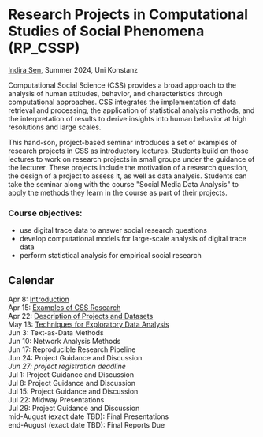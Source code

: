 # Research Projects in Computational Studies of Social Phenomena (RP_CSSP)

[Indira Sen](https://indiiigo.github.io/), Summer 2024, Uni Konstanz

Computational Social Science (CSS) provides a broad approach to the analysis of human attitudes, behavior, and characteristics through computational approaches. CSS integrates the implementation of data retrieval and processing, the application of statistical analysis methods, and the interpretation of results to derive insights into human behavior at high resolutions and large scales. 

This hand-son, project-based seminar introduces a set of examples of research projects in CSS as introductory lectures. Students build on those lectures to work on research projects in small groups under the guidance of the lecturer. These projects include the motivation of a research question, the design of a project to assess it, as well as data analysis. Students can take the seminar along with the course "Social Media Data Analysis" to apply the methods they learn in the course as part of their projects.

### Course objectives:
- use digital trace data to answer social research questions
- develop computational models for large-scale analysis of digital trace data
- perform statistical analysis for empirical social research

## Calendar

Apr 8: [Introduction](https://github.com/Indiiigo/css_research_projects/blob/main/slides/1_RP_CSSP_Introduction.pdf)\
Apr 15:	[Examples of CSS Research](https://github.com/Indiiigo/css_research_projects/blob/main/slides/2_RP_CSSP_Examples.pdf)\
Apr 22:	[Description of Projects and Datasets](https://github.com/Indiiigo/css_research_projects/blob/main/slides/3_RP_CSSP_Dataset_1.pdf)\
May 13:	[Techniques for Exploratory Data Analysis](https://github.com/Indiiigo/css_research_projects/blob/main/slides/4_RP_CSSP_EDA_DataViz.pdf)\
Jun 3: Text-as-Data Methods\
Jun 10:	Network Analysis Methods\
Jun 17:	Reproducible Research Pipeline\
Jun 24:	Project Guidance and Discussion\
*Jun 27: project registration deadline*\
Jul 1:	Project Guidance and Discussion\
Jul 8:	Project Guidance and Discussion\
Jul 15:	Project Guidance and Discussion\
Jul 22:	Midway Presentations\
Jul 29:	Project Guidance and Discussion\
mid-August (exact date TBD):	Final Presentations\
end-August (exact date TBD):	Final Reports Due
